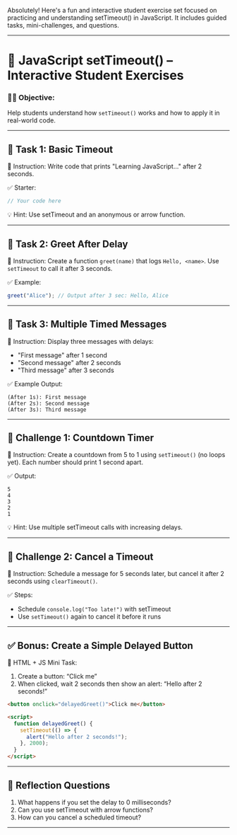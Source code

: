 Absolutely! Here's a fun and interactive student exercise set focused on practicing and understanding setTimeout() in JavaScript. It includes guided tasks, mini-challenges, and questions.

---

# 🧪 JavaScript setTimeout() – Interactive Student Exercises

### 👨‍🏫 Objective:

Help students understand how `setTimeout()` works and how to apply it in real-world code.

---

## 🔧 Task 1: Basic Timeout

📝 Instruction: Write code that prints "Learning JavaScript..." after 2 seconds.

✅ Starter:

```javascript
// Your code here
```

💡 Hint: Use setTimeout and an anonymous or arrow function.

---

## 🔧 Task 2: Greet After Delay

📝 Instruction: Create a function `greet(name)` that logs `Hello, <name>`.
Use `setTimeout` to call it after 3 seconds.

✅ Example:

```javascript
greet("Alice"); // Output after 3 sec: Hello, Alice
```

---

## 🔄 Task 3: Multiple Timed Messages

📝 Instruction: Display three messages with delays:

* "First message" after 1 second
* "Second message" after 2 seconds
* "Third message" after 3 seconds

✅ Example Output:

```
(After 1s): First message  
(After 2s): Second message  
(After 3s): Third message
```

---

## 🧠 Challenge 1: Countdown Timer

📝 Instruction: Create a countdown from 5 to 1 using `setTimeout()` (no loops yet).
Each number should print 1 second apart.

✅ Output:

```
5
4
3
2
1
```

💡 Hint: Use multiple setTimeout calls with increasing delays.

---

## 🧠 Challenge 2: Cancel a Timeout

📝 Instruction: Schedule a message for 5 seconds later, but cancel it after 2 seconds using `clearTimeout()`.

✅ Steps:

* Schedule `console.log("Too late!")` with setTimeout
* Use `setTimeout()` again to cancel it before it runs

---

## ✅ Bonus: Create a Simple Delayed Button

📝 HTML + JS Mini Task:

1. Create a button: “Click me”
2. When clicked, wait 2 seconds then show an alert: “Hello after 2 seconds!”

```html
<button onclick="delayedGreet()">Click me</button>

<script>
  function delayedGreet() {
    setTimeout(() => {
      alert("Hello after 2 seconds!");
    }, 2000);
  }
</script>
```

---

## 📝 Reflection Questions

1. What happens if you set the delay to 0 milliseconds?
2. Can you use setTimeout with arrow functions?
3. How can you cancel a scheduled timeout?


---

